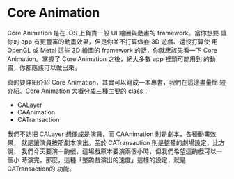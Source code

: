 Core Animation
==============

Core Animation 是在 iOS 上負責一般 UI 繪圖與動畫的 framework。當你想要
讓你的 app 有更豐富的動畫效果，但是你並不打算做套 3D 遊戲、還沒打算使
用 OpenGL 或 Metal 這些 3D 繪圖的 framework 的話，你就應該先看一下
Core Animation。掌握了 Core Animation 之後，絕大多數 app 裡頭可能用到
的動畫，你都應該可以做出來。

真的要詳細介紹 Core Animation，其實可以寫成一本專書，我們在這邊盡量簡
短介紹。Core Animation 大概分成三種主要的 class：

- CALayer
- CAAnimation
- CATransaction

我們不妨把 CALayer 想像成是演員，而 CAAnimation 則是劇本，各種動畫效果，
就是讓演員按照劇本演出。至於 CATransaction 則是整體的劇場設定，比方說，
我們今天要演一齣戲，這場戲原本要演兩個小時，但我們希望這齣戲可以一個小
時演完，那麼，這種「整齣戲演出的速度」這樣的設定，就是 CATransaction的
功能。
